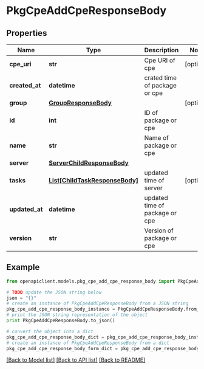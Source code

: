 # PkgCpeAddCpeResponseBody


## Properties
Name | Type | Description | Notes
------------ | ------------- | ------------- | -------------
**cpe_uri** | **str** | Cpe URI of cpe | [optional] 
**created_at** | **datetime** | crated time of package or cpe | 
**group** | [**GroupResponseBody**](GroupResponseBody.md) |  | [optional] 
**id** | **int** | ID of package or cpe | 
**name** | **str** | Name of package or cpe | 
**server** | [**ServerChildResponseBody**](ServerChildResponseBody.md) |  | 
**tasks** | [**List[ChildTaskResponseBody]**](ChildTaskResponseBody.md) | updated time of server | [optional] 
**updated_at** | **datetime** | updated time of package or cpe | 
**version** | **str** | Version of package or cpe | 

## Example

```python
from openapiclient.models.pkg_cpe_add_cpe_response_body import PkgCpeAddCpeResponseBody

# TODO update the JSON string below
json = "{}"
# create an instance of PkgCpeAddCpeResponseBody from a JSON string
pkg_cpe_add_cpe_response_body_instance = PkgCpeAddCpeResponseBody.from_json(json)
# print the JSON string representation of the object
print PkgCpeAddCpeResponseBody.to_json()

# convert the object into a dict
pkg_cpe_add_cpe_response_body_dict = pkg_cpe_add_cpe_response_body_instance.to_dict()
# create an instance of PkgCpeAddCpeResponseBody from a dict
pkg_cpe_add_cpe_response_body_form_dict = pkg_cpe_add_cpe_response_body.from_dict(pkg_cpe_add_cpe_response_body_dict)
```
[[Back to Model list]](../README.md#documentation-for-models) [[Back to API list]](../README.md#documentation-for-api-endpoints) [[Back to README]](../README.md)


